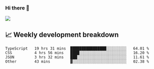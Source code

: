 ### Hi there 👋
<img align="center" src="https://github-readme-stats.vercel.app/api?username=Tumao727&show_icons=true&hide_title=true&theme=dracula" />


## 📈 Weekly development breakdown
<!--START_SECTION:waka-->

```text
TypeScript   19 hrs 31 mins  ████████████████░░░░░░░░░   64.01 %
CSS          4 hrs 56 mins   ████░░░░░░░░░░░░░░░░░░░░░   16.20 %
JSON         3 hrs 32 mins   ███░░░░░░░░░░░░░░░░░░░░░░   11.61 %
Other        43 mins         ▓░░░░░░░░░░░░░░░░░░░░░░░░   02.38 %
```

<!--END_SECTION:waka-->